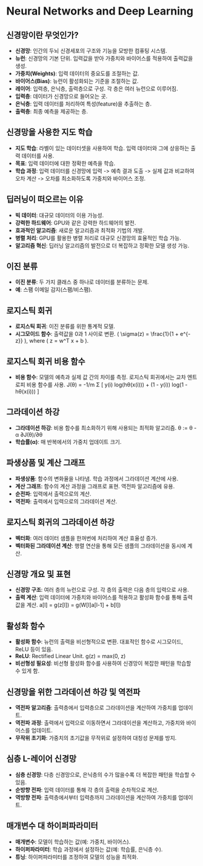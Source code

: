 # Neural Networks and Deep Learning

## 신경망이란 무엇인가?

- **신경망**: 인간의 두뇌 신경세포의 구조와 기능을 모방한 컴퓨팅 시스템.
- **뉴런**: 신경망의 기본 단위. 입력값을 받아 가중치와 바이어스를 적용하여 출력값을 생성.
- **가중치(Weights)**: 입력 데이터의 중요도를 조절하는 값.
- **바이어스(Bias)**: 뉴런이 활성화되는 기준을 조절하는 값.
- **레이어**: 입력층, 은닉층, 출력층으로 구성. 각 층은 여러 뉴런으로 이루어짐.
- **입력층**: 데이터가 신경망으로 들어오는 곳.
- **은닉층**: 입력 데이터를 처리하여 특성(feature)을 추출하는 층.
- **출력층**: 최종 예측을 제공하는 층.

## 신경망을 사용한 지도 학습

- **지도 학습**: 라벨이 있는 데이터셋을 사용하여 학습. 입력 데이터와 그에 상응하는 출력 데이터를 사용.
- **목표**: 입력 데이터에 대한 정확한 예측을 학습.
- **학습 과정**: 입력 데이터를 신경망에 입력 -> 예측 결과 도출 -> 실제 값과 비교하여 오차 계산 -> 오차를 최소화하도록 가중치와 바이어스 조정.

## 딥러닝이 떠오르는 이유

- **빅 데이터**: 대규모 데이터의 이용 가능성.
- **강력한 하드웨어**: GPU와 같은 강력한 하드웨어의 발전.
- **효과적인 알고리즘**: 새로운 알고리즘과 최적화 기법의 개발.
- **병렬 처리**: GPU를 활용한 병렬 처리로 대규모 신경망의 효율적인 학습 가능.
- **알고리즘 혁신**: 딥러닝 알고리즘의 발전으로 더 복잡하고 정확한 모델 생성 가능.

## 이진 분류

- **이진 분류**: 두 가지 클래스 중 하나로 데이터를 분류하는 문제.
- **예**: 스팸 이메일 감지(스팸/비스팸).

## 로지스틱 회귀

- **로지스틱 회귀**: 이진 분류를 위한 통계적 모델.
- **시그모이드 함수**: 출력값을 0과 1 사이로 변환. \( \sigma(z) = \frac{1}{1 + e^{-z}} \), where \( z = w^T x + b \).

## 로지스틱 회귀 비용 함수

- **비용 함수**: 모델의 예측과 실제 값 간의 차이를 측정. 로지스틱 회귀에서는 교차 엔트로피 비용 함수를 사용. J(θ) = -1/m Σ [ y(i) log(hθ(x(i))) + (1 - y(i)) log(1 - hθ(x(i))) ]

## 그라데이션 하강

- **그라데이션 하강**: 비용 함수를 최소화하기 위해 사용되는 최적화 알고리즘. θ := θ - α ∂J(θ)/∂θ
- **학습률(α)**: 매 반복에서의 가중치 업데이트 크기.

## 파생상품 및 계산 그래프

- **파생상품**: 함수의 변화율을 나타냄. 학습 과정에서 그라데이션 계산에 사용.
- **계산 그래프**: 함수의 계산 과정을 그래프로 표현. 역전파 알고리즘에 유용.
- **순전파**: 입력에서 출력으로의 계산.
- **역전파**: 출력에서 입력으로의 그라데이션 계산.

## 로지스틱 회귀의 그라데이션 하강

- **벡터화**: 여러 데이터 샘플을 한꺼번에 처리하여 계산 효율성 증가.
- **벡터화된 그라데이션 계산**: 행렬 연산을 통해 모든 샘플의 그라데이션을 동시에 계산.

## 신경망 개요 및 표현

- **신경망 구조**: 여러 층의 뉴런으로 구성. 각 층의 출력은 다음 층의 입력으로 사용.
- **출력 계산**: 입력 데이터에 가중치와 바이어스를 적용하고 활성화 함수를 통해 출력값을 계산. a[l] = g(z[l]) = g(W[l]a[l-1] + b[l])

## 활성화 함수

- **활성화 함수**: 뉴런의 출력을 비선형적으로 변환. 대표적인 함수로 시그모이드, ReLU 등이 있음.
- **ReLU**: Rectified Linear Unit. g(z) = max(0, z)
- **비선형성 필요성**: 비선형 활성화 함수를 사용하여 신경망이 복잡한 패턴을 학습할 수 있게 함.

## 신경망을 위한 그라데이션 하강 및 역전파

- **역전파 알고리즘**: 출력층에서 입력층으로 그라데이션을 계산하여 가중치를 업데이트.
- **역전파 과정**: 출력에서 입력으로 이동하면서 그라데이션을 계산하고, 가중치와 바이어스를 업데이트.
- **무작위 초기화**: 가중치의 초기값을 무작위로 설정하여 대칭성 문제를 방지.

## 심층 L-레이어 신경망

- **심층 신경망**: 다층 신경망으로, 은닉층의 수가 많을수록 더 복잡한 패턴을 학습할 수 있음.
- **순방향 전파**: 입력 데이터를 통해 각 층의 출력을 순차적으로 계산.
- **역방향 전파**: 출력층에서부터 입력층까지 그라데이션을 계산하여 가중치를 업데이트.

## 매개변수 대 하이퍼파라미터

- **매개변수**: 모델이 학습하는 값(예: 가중치, 바이어스).
- **하이퍼파라미터**: 학습 과정에서 설정하는 값(예: 학습률, 은닉층 수).
- **튜닝**: 하이퍼파라미터를 조정하여 모델의 성능을 최적화.
